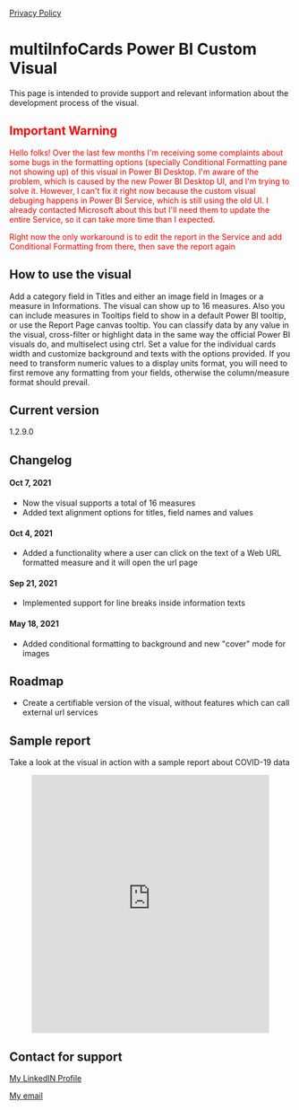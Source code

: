 [Privacy Policy](/PRIVACY)

# multiInfoCards Power BI Custom Visual

This page is intended to provide support and relevant information about the development process of the visual. 

<h2 style="color:red;font-weight:bold;">Important Warning</h3>
<p style="color:red;">Hello folks! Over the last few months I'm receiving some complaints about some bugs in the formatting options (specially Conditional Formatting pane not showing up) of this visual in Power BI Desktop. I'm aware of the problem, which is caused by the new Power BI Desktop UI, and I'm trying to solve it. However, I can't fix it right now because the custom visual debuging happens in Power BI Service, which is still using the old UI. I already contacted Microsoft about this but I'll need them to update the entire Service, so it can take more time than I expected.</p>
<p style="color:red;">Right now the only workaround is to edit the report in the Service and add Conditional Formatting from there, then save the report again</p>

## How to use the visual

Add a category field in Titles and either an image field in Images or a measure in Informations. The visual can show up to 16 measures. Also you can include measures in Tooltips field to show in a default Power BI tooltip, or use the Report Page canvas tooltip. You can classify data by any value in the visual, cross-filter or highlight data in the same way the official Power BI visuals do, and multiselect using ctrl. Set a value for the individual cards width and customize background and texts with the options provided. If you need to transform numeric values to a display units format, you will need to first remove any formatting from your fields, otherwise the column/measure format should prevail. 

## Current version

1.2.9.0

## Changelog

#### Oct 7, 2021
* Now the visual supports a total of 16 measures
* Added text alignment options for titles, field names and values

#### Oct 4, 2021
* Added a functionality where a user can click on the text of a Web URL formatted measure and it will open the url page

#### Sep 21, 2021
* Implemented support for line breaks inside information texts

#### May 18, 2021
* Added conditional formatting to background and new "cover" mode for images

## Roadmap

* Create a certifiable version of the visual, without features which can call external url services

## Sample report

Take a look at the visual in action with a sample report about COVID-19 data

<figure class="video_container">
  <iframe src="https://app.powerbi.com/view?r=eyJrIjoiZTFhZjIyZDctNTZhZS00YTk3LTlkYzgtNmRlMjkwYjI1YWJmIiwidCI6ImI1OTFhZTU0LTMzYzItNDU4OS1iZTY2LTkwMjFhNDE5NmM3YyJ9&pageName=ReportSection" frameborder="0"  width="100%" height="460" allowfullscreen="true"> </iframe>
</figure>


## Contact for support

[My LinkedIN Profile](https://www.linkedin.com/in/francisco-daniel-souza-fernandes-a75b97b1/)

[My email](mailto:f.daniel.souza@alu.ufc.br)

